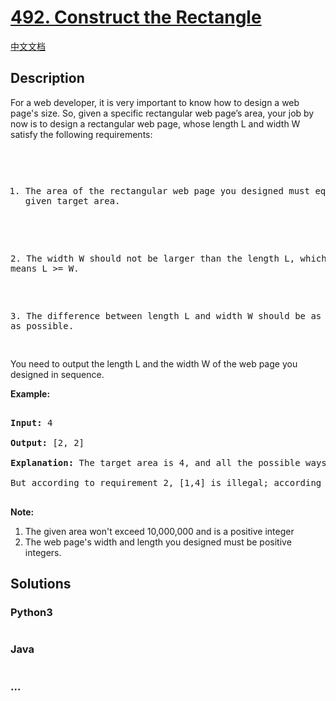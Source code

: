 # [492. Construct the Rectangle](https://leetcode.com/problems/construct-the-rectangle)

[中文文档](/solution/0400-0499/0492.Construct%20the%20Rectangle/README.md)

## Description
<p>

For a web developer, it is very important to know how to design a web page's size. So, given a specific rectangular web page’s area, your job by now is to design a rectangular web page, whose length L and width W satisfy the following requirements:<pre>

1. The area of the rectangular web page you designed must equal to the given target area.

<br>2. The width W should not be larger than the length L, which means L >= W.

<br>3. The difference between length L and width W should be as small as possible.

</pre>

You need to output the length L and the width W of the web page you designed in sequence.

</p>





<p><b>Example:</b><br />

<pre>

<b>Input:</b> 4

<b>Output:</b> [2, 2]

<b>Explanation:</b> The target area is 4, and all the possible ways to construct it are [1,4], [2,2], [4,1]. 

But according to requirement 2, [1,4] is illegal; according to requirement 3,  [4,1] is not optimal compared to [2,2]. So the length L is 2, and the width W is 2.

</pre>

</p>



<p><b>Note:</b><br>

<ol>

<li>The given area won't exceed 10,000,000 and is a positive integer</li>

<li>The web page's width and length you designed must be positive integers.</li>

</ol>

</p>


## Solutions


<!-- tabs:start -->

### **Python3**

```python

```

### **Java**

```java

```

### **...**
```

```

<!-- tabs:end -->